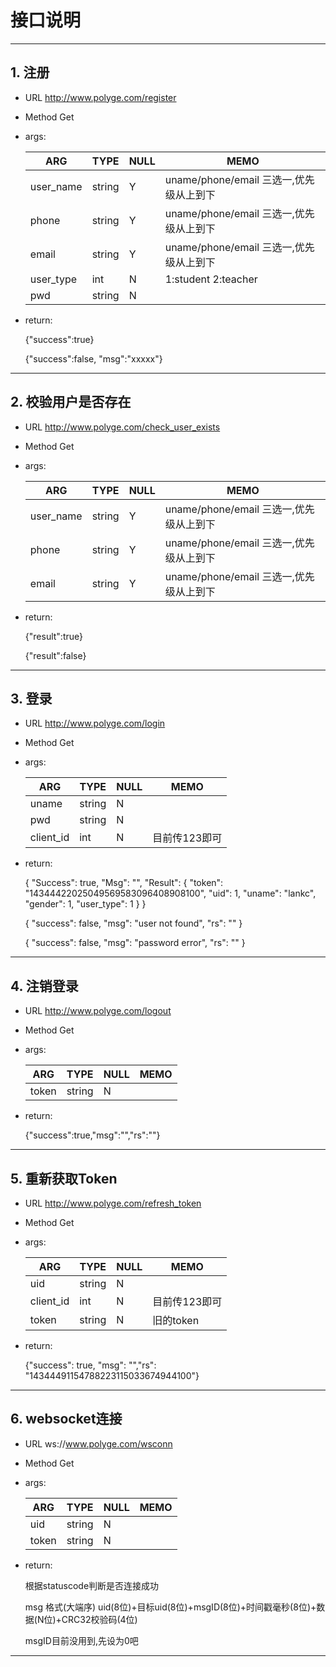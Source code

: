 # 接口说明
---
## 1. 注册

* URL http://www.polyge.com/register

* Method Get

* args:

	| ARG       |TYPE  | NULL | MEMO |
	| --------- |----  |----- | ---- |
	| user_name |string| Y    | uname/phone/email 三选一,优先级从上到下     |
	| phone     |string| Y    | uname/phone/email 三选一,优先级从上到下     |
	| email     |string| Y    | uname/phone/email 三选一,优先级从上到下     |
	| user_type |int   | N    | 1:student 2:teacher |
	| pwd       |string| N    |      |


* return:
 	
	 {"success":true}
	 
	 {"success":false, "msg":"xxxxx"}
	
---
## 2. 校验用户是否存在

* URL http://www.polyge.com/check_user_exists

* Method Get

* args:

	| ARG       |TYPE  | NULL | MEMO |
	| --------- |----  |----- | ---- |
	| user_name |string| Y    | uname/phone/email 三选一,优先级从上到下     |
	| phone     |string| Y    | uname/phone/email 三选一,优先级从上到下     |
	| email     |string| Y    | uname/phone/email 三选一,优先级从上到下     |
	
* return:
 	
	 {"result":true}
	 
     {"result":false}
	
	
---
## 3. 登录

* URL http://www.polyge.com/login

* Method Get

* args:

	| ARG       |TYPE  | NULL | MEMO |
	| --------- |----  |----- | ---- |
	| uname     |string| N    |      |
	| pwd       |string| N    |      |
	| client_id |int   | N    | 目前传123即可 |
	
* return:
 	
	 {
       	"Success": true,
  		"Msg": "",
  		"Result": {
    		"token": "14344422025049569583096408908100",
		    "uid": 1,
		    "uname": "lankc",
		    "gender": 1,
		    "user_type": 1
		}
	}
	
	
	{
  		"success": false,
  		"msg": "user not found",
		"rs": ""
	}
	
	{
  		"success": false,
  		"msg": "password error",
  		"rs": ""
	}

---
## 4. 注销登录

* URL http://www.polyge.com/logout

* Method Get

* args:

	| ARG       |TYPE  | NULL | MEMO |
	| --------- |----  |----- | ---- |
	| token     |string| N    |      |
	
* return:
 	
	 {"success":true,"msg":"","rs":""}
	
	
---
## 5. 重新获取Token

* URL http://www.polyge.com/refresh_token

* Method Get

* args:

	| ARG       |TYPE  | NULL | MEMO |
	| --------- |----  |----- | ---- |
	| uid       |string| N    |      |
	| client_id |int   | N    | 目前传123即可 |
	| token     |string| N    |旧的token      |
	
* return:
 	
	{"success": true, "msg": "","rs": "14344491154788223115033674944100"}
	
	
---
	
## 6. websocket连接

* URL ws://www.polyge.com/wsconn

* Method Get

* args:

	| ARG       |TYPE  | NULL | MEMO |
	| --------- |----  |----- | ---- |
	| uid       |string| N    |      |
	| token     |string| N    |      |
	
* return:
 	
	根据statuscode判断是否连接成功
	
	msg 格式(大端序) uid(8位)+目标uid(8位)+msgID(8位)+时间戳毫秒(8位)+数据(N位)+CRC32校验码(4位)
	
	msgID目前没用到,先设为0吧
	
---
 




